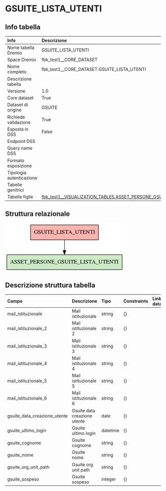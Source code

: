 # GSUITE_LISTA_UTENTI

## Info tabella

| Info                     | Descrizione                                                                                                                                                       |
|:-------------------------|:------------------------------------------------------------------------------------------------------------------------------------------------------------------|
| Nome tabella Dremio      | GSUITE_LISTA_UTENTI                                                                                                                                               |
| Space Dremio             | fbk_test1__CORE_DATASET                                                                                                                                           |
| Nome completo            | fbk_test1__CORE_DATASET.GSUITE_LISTA_UTENTI                                                                                                                       |
| Descrizione tabella      |                                                                                                                                                                   |
| Versione                 | 1.0                                                                                                                                                               |
| Core dataset             | True                                                                                                                                                              |
| Dataset di origine       | GSUITE                                                                                                                                                            |
| Richiede validazione     | True                                                                                                                                                              |
| Esposta in DSS           | False                                                                                                                                                             |
| Endpoint DSS             |                                                                                                                                                                   |
| Query name DSS           |                                                                                                                                                                   |
| Formato esposizione      |                                                                                                                                                                   |
| Tipologia autenticazione |                                                                                                                                                                   |
| Tabelle genitrici        |                                                                                                                                                                   |
| Tabelle figlie           | [fbk_test1__VISUALIZATION_TABLES.ASSET_PERSONE_GSUITE_LISTA_UTENTI](/Documentation/fbk_test1__VISUALIZATION_TABLES/ASSET_PERSONE_GSUITE_LISTA_UTENTI/markdown.md) |

## Struttura relazionale

![GSUITE_LISTA_UTENTI](./graph_png.png)

## Descrizione struttura tabella

| Campo                        | Descrizione                  | Tipo     | Constraints   | Linked data   | errors   |
|:-----------------------------|:-----------------------------|:---------|:--------------|:--------------|:---------|
| mail_istituzionale           | Mail istituzionale           | string   | {}            |               | {}       |
| mail_istituzionale_2         | Mail istituzionale 2         | string   | {}            |               | {}       |
| mail_istituzionale_3         | Mail istituzionale 3         | string   | {}            |               | {}       |
| mail_istituzionale_4         | Mail istituzionale 4         | string   | {}            |               | {}       |
| mail_istituzionale_5         | Mail istituzionale 5         | string   | {}            |               | {}       |
| mail_istituzionale_6         | Mail istituzionale 6         | string   | {}            |               | {}       |
| gsuite_data_creazione_utente | Gsuite data creazione utente | date     | {}            |               | {}       |
| gsuite_ultimo_login          | Gsuite ultimo login          | datetime | {}            |               | {}       |
| gsuite_cognome               | Gsuite cognome               | string   | {}            |               | {}       |
| gsuite_nome                  | Gsuite nome                  | string   | {}            |               | {}       |
| gsuite_org_unit_path         | Gsuite org unit path         | string   | {}            |               | {}       |
| gsuite_sospeso               | Gsuite sospeso               | integer  | {}            |               | {}       |
